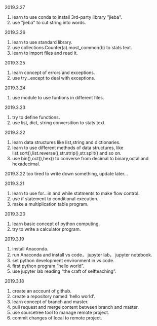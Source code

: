 2019.3.27
1. learn to use conda to install 3rd-party library "jieba".
2. use "jieba" to cut string into words.

2019.3.26
1. learn to use standard library.
2. use collections.Counter(a).most_common(b) to stats text.
3. learn to import files and read it.

2019.3.25
1. learn concept of errors and exceptions.
2. use try…except to deal with exceptions.

2019.3.24
1. use module to use funtions in different files.

2019.3.23
1. try to define functions.
2. use list, dict, string conversition to stats text.

2019.3.22
1. learn data structures like list,string and dictionaries. 
2. learn to use different methods of data structures, like list.sort(),list.reverse(),str.strip(),str.split() and so on.
3. use bin(),oct(),hex() to converse from decimal to binary,octal and hexadecimal.

2019.3.22
too tired to write down something, update later...

2019.3.21
1. learn to use for…in and while statments to make flow control.
2. use if statement to conditional execution.
3. make a multiplication table program.

2019.3.20
1. learn basic concept of python computing.
2. try to write a calculator program.

2019.3.19
1. install Anaconda.
2. run Anaconda and install vs code， jupyter lab， jupyter notebook.
3. set python development environment in vs code.
4. first python program “hello world”.
5. use jupyter lab reading “the craft of selfteaching”.

2019.3.18
1. create an account of github.
2. create a repository named 'hello world'.
3. learn concept of branch and master.
4. pull request and merge content between branch and master.
5. use sourcetree tool to manage remote project.
6. commit changes of local to remote project.
